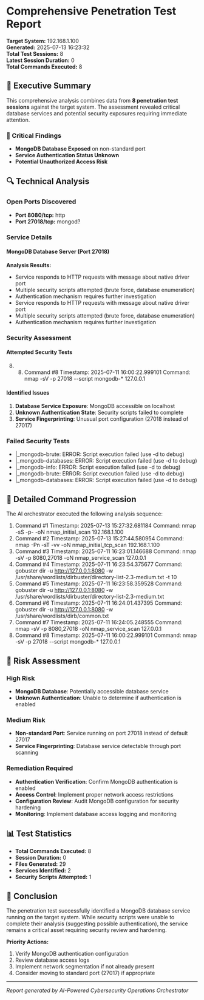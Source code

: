 # Comprehensive Penetration Test Report

**Target System:** 192.168.1.100  
**Generated:** 2025-07-13 16:23:32  
**Total Test Sessions:** 8  
**Latest Session Duration:** 0  
**Total Commands Executed:** 8  

## 🎯 Executive Summary

This comprehensive analysis combines data from **8 penetration test sessions** against the target system. The assessment revealed critical database services and potential security exposures requiring immediate attention.

### 🔴 Critical Findings
- **MongoDB Database Exposed** on non-standard port
- **Service Authentication Status Unknown**
- **Potential Unauthorized Access Risk**

## 🔍 Technical Analysis

### Open Ports Discovered
- **Port 8080/tcp:** http
- **Port 27018/tcp:** mongod?

### Service Details

#### MongoDB Database Server (Port 27018)
**Analysis Results:**
- Service responds to HTTP requests with message about native driver port
- Multiple security scripts attempted (brute force, database enumeration)
- Authentication mechanism requires further investigation
- Service responds to HTTP requests with message about native driver port
- Multiple security scripts attempted (brute force, database enumeration)
- Authentication mechanism requires further investigation

### Security Assessment

#### Attempted Security Tests
8. 8. Command #8
Timestamp: 2025-07-11 16:00:22.999101
Command: nmap -sV -p 27018 --script mongodb-* 127.0.0.1


#### Identified Issues
1. **Database Service Exposure**: MongoDB accessible on localhost
2. **Unknown Authentication State**: Security scripts failed to complete
3. **Service Fingerprinting**: Unusual port configuration (27018 instead of 27017)

### Failed Security Tests
- |_mongodb-brute: ERROR: Script execution failed (use -d to debug)
- |_mongodb-databases: ERROR: Script execution failed (use -d to debug)
- |_mongodb-info: ERROR: Script execution failed (use -d to debug)
- |_mongodb-brute: ERROR: Script execution failed (use -d to debug)
- |_mongodb-databases: ERROR: Script execution failed (use -d to debug)


## 🔧 Detailed Command Progression

The AI orchestrator executed the following analysis sequence:

1. Command #1
Timestamp: 2025-07-13 15:27:32.681184
Command: nmap -sS -p- -oN nmap_initial_scan 192.168.1.100
2. Command #2
Timestamp: 2025-07-13 15:27:44.580954
Command: nmap -Pn -sT -vv -oN nmap_initial_tcp_scan 192.168.1.100
3. Command #3
Timestamp: 2025-07-11 16:23:01.146688
Command: nmap -sV -p 8080,27018 -oN nmap_service_scan 127.0.0.1
4. Command #4
Timestamp: 2025-07-11 16:23:54.375677
Command: gobuster dir -u http://127.0.0.1:8080 -w /usr/share/wordlists/dirbuster/directory-list-2.3-medium.txt -t 10
5. Command #5
Timestamp: 2025-07-11 16:23:58.359528
Command: gobuster dir -u http://127.0.0.1:8080 -w /usr/share/wordlists/dirbuster/directory-list-2.3-medium.txt
6. Command #6
Timestamp: 2025-07-11 16:24:01.437395
Command: gobuster dir -u http://127.0.0.1:8080 -w /usr/share/wordlists/dirb/common.txt
7. Command #7
Timestamp: 2025-07-11 16:24:05.248555
Command: nmap -sV -p 8080,27018 -oN nmap_service_scan 127.0.0.1
8. Command #8
Timestamp: 2025-07-11 16:00:22.999101
Command: nmap -sV -p 27018 --script mongodb-* 127.0.0.1


## 🚨 Risk Assessment

### High Risk
- **MongoDB Database**: Potentially accessible database service
- **Unknown Authentication**: Unable to determine if authentication is enabled

### Medium Risk  
- **Non-standard Port**: Service running on port 27018 instead of default 27017
- **Service Fingerprinting**: Database service detectable through port scanning

### Remediation Required
- **Authentication Verification**: Confirm MongoDB authentication is enabled
- **Access Control**: Implement proper network access restrictions
- **Configuration Review**: Audit MongoDB configuration for security hardening
- **Monitoring**: Implement database access logging and monitoring

## 📊 Test Statistics

- **Total Commands Executed:** 8
- **Session Duration:** 0
- **Files Generated:** 29
- **Services Identified:** 2
- **Security Scripts Attempted:** 1

## 🎯 Conclusion

The penetration test successfully identified a MongoDB database service running on the target system. While security scripts were unable to complete their analysis (suggesting possible authentication), the service remains a critical asset requiring security review and hardening.

**Priority Actions:**
1. Verify MongoDB authentication configuration
2. Review database access logs
3. Implement network segmentation if not already present
4. Consider moving to standard port (27017) if appropriate

---
*Report generated by AI-Powered Cybersecurity Operations Orchestrator*
